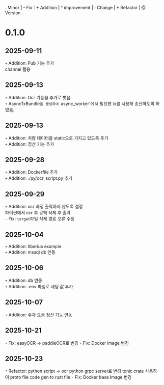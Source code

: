 . Minor | - Fix | + Addition | ^ improvement | ! Change | * Refactor | @ Version

# 0.1.0  
## 2025-09-11  
`+` Addition: Pub 기능 추가  
    channel 활용  

## 2025-09-13  
`+` Addition: Ocr 기능을 추가로 뺏음.  
`+` AsyncTxBundle`을 생성하여 `async_worker`에서 필요한 tx를 사용해 송신하도록 하였음.  
        
## 2025-09-13
`+` Addition: 차량 데이터를 static으로 가지고 있도록 추가   
`+` Addition: 정산 기능 추가   

## 2025-09-28
`+` Addition: Dockerfile 추가    
`+` Addition: ./py/ocr_script.py 추가    

## 2025-09-29
`+` Addition: ocr 과정 출력하지 않도록 설정  
    파이썬에서 ocr 후 공백 삭제 후 출력  
`-` Fix: `target`파일 삭제 경로 오류 수정  

## 2025-10-04  
`+` Addition: tiberius example    
`+` Addition: mssql db 연동  

## 2025-10-06  
`+` Addition: db 연동    
`+` Addition: .env 파일로 세팅 값 추가   

## 2025-10-07
`+` Addition: 주차 요금 정산 기능 연동 

## 2025-10-21
`-` Fix: easyOCR -> paddleOCR로 변경
`-` Fix: Docker Image 변경

## 2025-10-23
`*` Refactor: python script -> ocr python grpc server로 변경
    tonic crate 사용하여 proto file code gen to rust file
`-` Fix: Docker base Image 변경 
